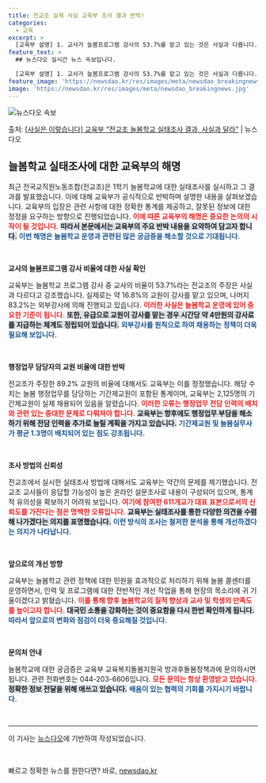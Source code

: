```yaml
---
title: 전교조 실제 사실 교육부 조사 결과 반박!
categories:
  - 교육
excerpt: >
  [교육부 설명] 1. 교사가 늘봄프로그램 강사의 53.7%를 맡고 있는 것은 사실과 다릅니다. 늘봄프로그램 …
feature_text: >
  ## 뉴스다오 실시간 뉴스 속보입니다.

  [교육부 설명] 1. 교사가 늘봄프로그램 강사의 53.7%를 맡고 있는 것은 사실과 다릅니다. 늘봄프로그램 …
feature_image: 'https://newsdao.kr/res/images/meta/newsdao_breakingnews.jpg'
image: 'https://newsdao.kr/res/images/meta/newsdao_breakingnews.jpg'
---
```


![뉴스다오 속보](https://newsdao.kr/res/images/meta/newsdao_breakingnews.jpg)

<p>출처: <a href="https://newsdao.kr/3348" rel="dofollow">[사실은 이렇습니다] 교육부 “전교조 늘봄학교 실태조사 결과, 사실과 달라”</a> | 뉴스다오</p>

<h2 data-ke-size="size26">늘봄학교 실태조사에 대한 교육부의 해명</h2>

<p data-ke-size="size16">최근 전국교직원노동조합(전교조)은 1학기 늘봄학교에 대한 실태조사를 실시하고 그 결과를 발표했습니다. 이에 대해 교육부가 공식적으로 반박하며 설명한 내용을 살펴보겠습니다. 교육부의 입장은 관련 사항에 대한 정확한 통계를 제공하고, 잘못된 정보에 대한 정정을 요구하는 방향으로 진행되었습니다. <b><span style="color: #ee2323;">이에 따른 교육부의 해명은 중요한 논의의 시작이 될 것입니다.</span></b> <b><span style="background-color: #21538527;">따라서 본문에서는 교육부의 주요 반박 내용을 요약하여 담고자 합니다.</span></b> <b><span style="color: #1a5490;">이번 해명은 늘봄학교 운영과 관련된 많은 궁금증을 해소할 것으로 기대됩니다.</span></b></p>

<p data-ke-size="size16">&nbsp;</p>

<b>교사의 늘봄프로그램 강사 비율에 대한 사실 확인</b>

<p data-ke-size="size16">교육부는 늘봄학교 프로그램 강사 중 교사의 비율이 53.7%라는 전교조의 주장은 사실과 다르다고 강조했습니다. 실제로는 약 16.8%의 교원이 강사를 맡고 있으며, 나머지 83.2%는 외부강사에 의해 진행되고 있습니다. <b><span style="color: #ee2323;">이러한 사실은 늘봄학교 운영에 있어 중요한 기준이 됩니다.</span></b> <b><span style="background-color: #21538527;">또한, 유급으로 교원이 강사를 맡는 경우 시간당 약 4만원의 강사료를 지급하는 체계도 정립되어 있습니다.</span></b> <b><span style="color: #1a5490;">외부강사를 원칙으로 하여 채용하는 정책이 더욱 필요해 보입니다.</span></b></p>

<p data-ke-size="size16">&nbsp;</p>

<b>행정업무 담당자의 교원 비율에 대한 반박</b>

<p data-ke-size="size16">전교조가 주장한 89.2% 교원의 비율에 대해서도 교육부는 이를 정정했습니다. 해당 수치는 늘봄 행정업무를 담당하는 기간제교원이 포함된 통계이며, 교육부는 2,125명의 기간제교원이 실제 채용되어 있음을 알렸습니다. <b><span style="color: #ee2323;">이러한 오류는 행정업무 전담 인력의 배치와 관련 있는 중대한 문제로 다뤄져야 합니다.</span></b> <b><span style="background-color: #21538527;">교육부는 향후에도 행정업무 부담을 해소하기 위해 전담 인력을 추가로 늘릴 계획을 가지고 있습니다.</span></b> <b><span style="color: #1a5490;">기간제교원 및 늘봄실무사가 평균 1.3명이 배치되어 있는 점도 강조됩니다.</span></b></p>

<p data-ke-size="size16">&nbsp;</p>

<b>조사 방법의 신뢰성</b>

<p data-ke-size="size16">전교조에서 실시한 실태조사 방법에 대해서도 교육부는 약간의 문제를 제기했습니다. 전교조 교사들이 응답할 가능성이 높은 온라인 설문조사로 내용이 구성되어 있으며, 통계적 유의성을 확보하기 어려워 보입니다. <b><span style="color: #ee2323;">여기에 참여한 611개교가 대표 표본으로서의 신뢰도를 가진다는 점은 명백한 오류입니다.</span></b> <b><span style="background-color: #21538527;">교육부는 실태조사를 통한 다양한 의견을 수렴해 나가겠다는 의지를 표명했습니다.</span></b> <b><span style="color: #1a5490;">이런 방식의 조사는 철저한 분석을 통해 개선하겠다는 의지가 나타납니다.</span></b></p>

<p data-ke-size="size16">&nbsp;</p>

<b>앞으로의 개선 방향</b>

<p data-ke-size="size16">교육부는 늘봄학교 관련 정책에 대한 민원을 효과적으로 처리하기 위해 늘봄 콜센터를 운영하면서, 인력 및 프로그램에 대한 전반적인 개선 작업을 통해 현장의 목소리에 귀 기울이겠다고 밝혔습니다. <b><span style="color: #ee2323;">이를 통해 향후 늘봄학교의 질적 향상과 교사 및 학생의 만족도를 높이고자 합니다.</span></b> <b><span style="background-color: #21538527;">대국민 소통을 강화하는 것이 중요함을 다시 한번 확인하게 됩니다.</span></b> <b><span style="color: #1a5490;">따라서 앞으로의 변화와 점검이 더욱 중요해질 것입니다.</span></b></p>

<p data-ke-size="size16">&nbsp;</p>

<b>문의처 안내</b>

<p data-ke-size="size16">늘봄학교에 대한 궁금증은 교육부 교육복지돌봄지원국 방과후돌봄정책과에 문의하시면 됩니다. 관련 전화번호는 044-203-6606입니다. <b><span style="color: #ee2323;">모든 문의는 항상 환영받고 있습니다.</span></b> <b><span style="background-color: #21538527;">정확한 정보 전달을 위해 애쓰고 있습니다.</span></b> <b><span style="color: #1a5490;">배움이 있는 협력의 기회를 가지시기 바랍니다.</span></b></p>

<p data-ke-size="size16">&nbsp;</p>

<hr/>

<p data-ke-size="size16">이 기사는 <a href="https://newsdao.kr/3348">뉴스다오</a>에 기반하여 작성되었습니다.</p>

<p data-ke-size="size16">&nbsp;</p> 

빠르고 정확한 뉴스를 원한다면? 바로, <a href="https://newsdao.kr" rel="dofollow">newsdao.kr</a>


